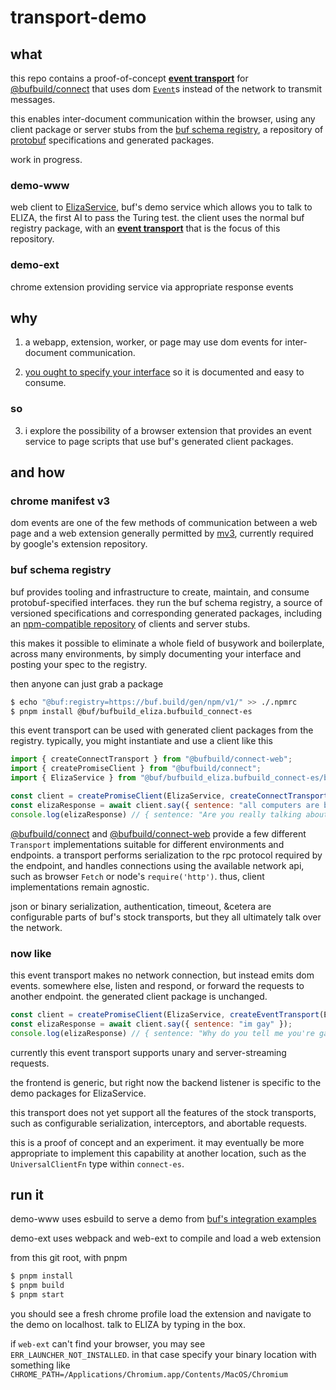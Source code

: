 # transport-demo

## what

this repo contains a proof-of-concept **[event transport](https://github.com/turbocrime/transport-demo/blob/main/demo-www/src/eventTransport.ts)** for [@bufbuild/connect](https://github.com/bufbuild/connect-es/tree/main/packages/connect) that uses dom [`Event`](https://developer.mozilla.org/en-US/docs/Web/API/Event)s instead of the network to transmit messages.

this enables inter-document communication within the browser, using any client package or server stubs from the [buf schema registry](https://buf.build/product/bsr), a repository of [protobuf](https://protobuf.dev/) specifications and generated packages.

work in progress.

### demo-www

web client to [ElizaService](https://buf.build/bufbuild/eliza), buf's demo service which allows you to talk to ELIZA, the first AI to pass the Turing test. the client uses the normal buf registry package, with an **[event transport](https://github.com/turbocrime/transport-demo/blob/main/demo-www/src/eventTransport.ts)** that is the focus of this repository.

### demo-ext

chrome extension providing service via appropriate response events

## why

1. a webapp, extension, worker, or page may use dom events for inter-document communication.

2. [you ought to specify your interface](https://buf.build/blog/api-design-is-stuck-in-the-past) so it is documented and easy to consume.

### so

3. i explore the possibility of a browser extension that provides an event service to page scripts that use buf's generated client packages.

## and how

### chrome manifest v3

dom events are one of the few methods of communication between a web page and a web extension generally permitted by [mv3](https://developer.chrome.com/docs/extensions/mv3/), currently required by google's extension repository.

### buf schema registry

buf provides tooling and infrastructure to create, maintain, and consume protobuf-specified interfaces. they run the buf schema registry, a source of versioned specifications and corresponding generated packages, including an [npm-compatible repository](https://buf.build/docs/bsr/remote-packages/npm/) of clients and server stubs.

this makes it possible to eliminate a whole field of busywork and boilerplate, across many environments, by simply documenting your interface and posting your spec to the registry.

then anyone can just grab a package

```sh
$ echo "@buf:registry=https://buf.build/gen/npm/v1/" >> ./.npmrc
$ pnpm install @buf/bufbuild_eliza.bufbuild_connect-es
```

this event transport can be used with generated client packages from the registry. typically, you might instantiate and use a client like this

```js
import { createConnectTransport } from "@bufbuild/connect-web";
import { createPromiseClient } from "@bufbuild/connect";
import { ElizaService } from "@buf/bufbuild_eliza.bufbuild_connect-es/buf/connect/demo/eliza/v1/eliza_connect";

const client = createPromiseClient(ElizaService, createConnectTransport({ baseUrl: "https://demo.connect.build" }));
const elizaResponse = await client.say({ sentence: "all computers are bad" });
console.log(elizaResponse) // { sentence: "Are you really talking about me?" }
```

[@bufbuild/connect](https://www.npmjs.com/package/@bufbuild/connect) and [@bufbuild/connect-web](https://www.npmjs.com/package/@bufbuild/connect-web) provide a few different `Transport` implementations suitable for different environments and endpoints. a transport performs serialization to the rpc protocol required by the endpoint, and handles connections using the available network api, such as browser `Fetch` or node's `require('http')`. thus, client implementations remain agnostic.

json or binary serialization, authentication, timeout, &cetera are configurable parts of buf's stock transports, but they all ultimately talk over the network.

### now like

this event transport makes no network connection, but instead emits dom events. somewhere else, listen and respond, or forward the requests to another endpoint. the generated client package is unchanged.

```js
const client = createPromiseClient(ElizaService, createEventTransport(ElizaService));
const elizaResponse = await client.say({ sentence: "im gay" });
console.log(elizaResponse) // { sentence: "Why do you tell me you're gay?" }
```

currently this event transport supports unary and server-streaming requests.

the frontend is generic, but right now the backend listener is specific to the demo packages for ElizaService.

this transport does not yet support all the features of the stock transports, such as configurable serialization, interceptors, and abortable requests.

this is a proof of concept and an experiment. it may eventually be more appropriate to implement this capability at another location, such as the `UniversalClientFn` type within `connect-es`.

## run it

demo-www uses esbuild to serve a demo from [buf's integration examples](https://github.com/bufbuild/connect-es-integration/tree/main/plain)

demo-ext uses webpack and web-ext to compile and load a web extension

from this git root, with pnpm

```sh
$ pnpm install
$ pnpm build
$ pnpm start
```

you should see a fresh chrome profile load the extension and navigate to the demo on localhost. talk to ELIZA by typing in the box.

if `web-ext` can't find your browser, you may see `ERR_LAUNCHER_NOT_INSTALLED`. in that case specify your binary location with something like `CHROME_PATH=/Applications/Chromium.app/Contents/MacOS/Chromium`
